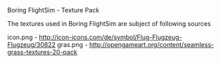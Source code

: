 Boring FlightSim - Texture Pack

The textures used in Boring FlightSim are subject of following sources

icon.png - http://icon-icons.com/de/symbol/Flug-Flugzeug-Flugzeug/30822
gras.png - http://opengameart.org/content/seamless-grass-textures-20-pack